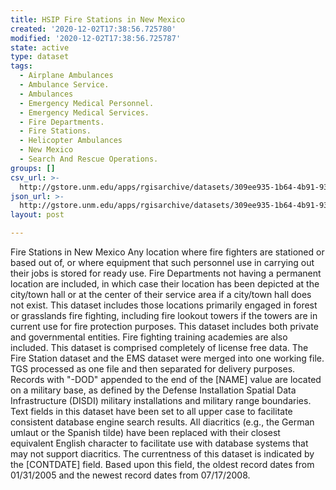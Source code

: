 ```yaml
---
title: HSIP Fire Stations in New Mexico
created: '2020-12-02T17:38:56.725780'
modified: '2020-12-02T17:38:56.725787'
state: active
type: dataset
tags:
  - Airplane Ambulances
  - Ambulance Service.
  - Ambulances
  - Emergency Medical Personnel.
  - Emergency Medical Services.
  - Fire Departments.
  - Fire Stations.
  - Helicopter Ambulances
  - New Mexico
  - Search And Rescue Operations.
groups: []
csv_url: >-
  http://gstore.unm.edu/apps/rgisarchive/datasets/309ee935-1b64-4b91-9389-2c3693b6095e/2008_09_19_nm_firestations.derived.csv
json_url: >-
  http://gstore.unm.edu/apps/rgisarchive/datasets/309ee935-1b64-4b91-9389-2c3693b6095e/2008_09_19_nm_firestations.derived.json
layout: post

---
```

 Fire Stations in New Mexico Any location where fire fighters are stationed or
                based out of, or where equipment that such personnel use in carrying out their jobs
                is stored for ready use. Fire Departments not having a permanent location are
                included, in which case their location has been depicted at the city/town hall or at
                the center of their service area if a city/town hall does not exist. This dataset
                includes those locations primarily engaged in forest or grasslands fire fighting,
                including fire lookout towers if the towers are in current use for fire protection
                purposes. This dataset includes both private and governmental entities. Fire
                fighting training academies are also included. This dataset is comprised completely
                of license free data. The Fire Station dataset and the EMS dataset were merged into
                one working file. TGS processed as one file and then separated for delivery
                purposes. Records with "-DOD" appended to the end of the [NAME] value are located on
                a military base, as defined by the Defense Installation Spatial Data Infrastructure
                (DISDI) military installations and military range boundaries. Text fields in this
                dataset have been set to all upper case to facilitate consistent database engine
                search results. All diacritics (e.g., the German umlaut or the Spanish tilde) have
                been replaced with their closest equivalent English character to facilitate use with
                database systems that may not support diacritics. The currentness of this dataset is
                indicated by the [CONTDATE] field. Based upon this field, the oldest record dates
                from 01/31/2005 and the newest record dates from 07/17/2008. 
